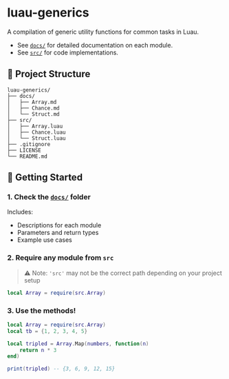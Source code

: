 # luau-generics

A compilation of generic utility functions for common tasks in Luau.

- See [`docs/`](docs/) for detailed documentation on each module.
- See [`src/`](src/) for code implementations.

## 📁 Project Structure

``` text
luau-generics/
├── docs/
│   ├── Array.md
│   ├── Chance.md
│   └── Struct.md
├── src/
│   ├── Array.luau
│   ├── Chance.luau
│   └── Struct.luau
├── .gitignore
├── LICENSE
└── README.md
```


## 🚀 Getting Started

### 1. Check the [`docs/`](docs/) folder  

Includes:
- Descriptions for each module
- Parameters and return types
- Example use cases

### 2. Require any module from `src`

> ⚠️ Note: `'src'` may not be the correct path depending on your project setup

```lua
local Array = require(src.Array)
```

### 3. Use the methods!

```lua
local Array = require(src.Array)
local tb = {1, 2, 3, 4, 5}

local tripled = Array.Map(numbers, function(n)
	return n * 3
end)

print(tripled) -- {3, 6, 9, 12, 15}
```